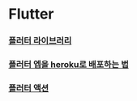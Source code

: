 Flutter
===

### [플러터 라이브러리](https://pub.dev/)
### [플러터 엡을 heroku로 배포하는 법](https://elements.heroku.com/buildpacks/natancamenzind/heroku-buildpack-flutter)
### [플러터 액션](https://github.com/subosito/flutter-action)
